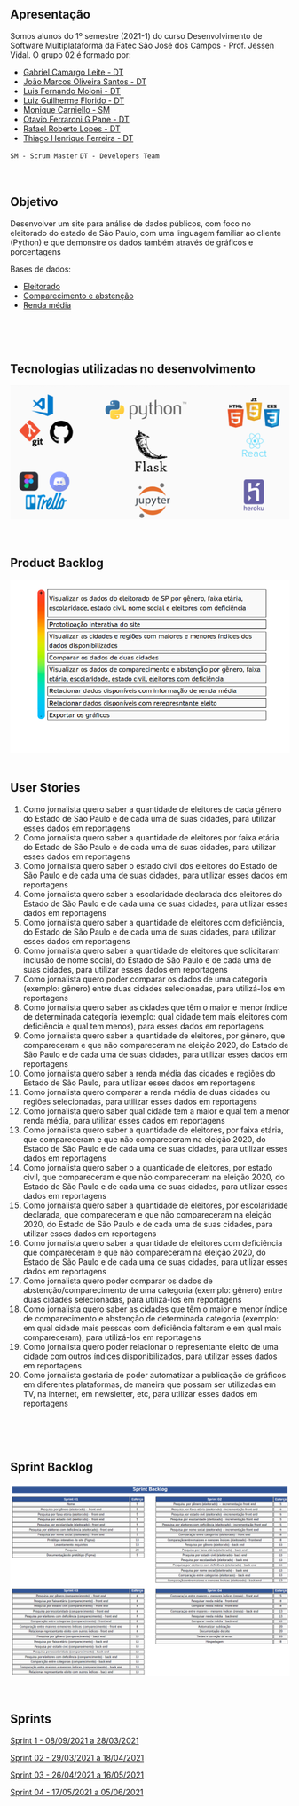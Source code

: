 ## Apresentação

Somos alunos do 1º semestre (2021-1) do curso Desenvolvimento de Software Multiplataforma da Fatec São José dos Campos - Prof. Jessen Vidal.
O grupo 02 é formado por:

- [Gabriel Camargo Leite - DT](https://www.linkedin.com/in/gabriel-camargo-915452196/)
- [João Marcos Oliveira Santos - DT](https://www.linkedin.com/in/joaomarcosoliveiraa/)
- [Luis Fernando Moloni - DT](https://www.linkedin.com/in/luiz-fernando-moloni-ab9021204/)
- [Luiz Guilherme Florido - DT](https://www.google.com/)
- [Monique Carniello - SM](https://www.linkedin.com/in/monique-carniello-511ba61b6/)
- [Otavio Ferraroni G Pane - DT](https://www.linkedin.com/in/otavioferraronigpane)
- [Rafael Roberto Lopes - DT](https://www.linkedin.com/in/rafael-roberto-lopes/)
- [Thiago Henrique Ferreira - DT](https://www.linkedin.com/in/thiago-henrique-ferreira-2499a41a8/)

`SM - Scrum Master`
`DT - Developers Team`
<br>
<br>
<br>
## Objetivo

Desenvolver um site para análise de dados públicos, com foco no eleitorado do estado de São Paulo, com uma linguagem familiar ao cliente (Python) e que demonstre os dados também através de gráficos e porcentagens

Bases de dados:

- [Eleitorado](https://www.tse.jus.br/eleicoes/estatisticas/repositorio-de-dados-eleitorais-1)
- [Comparecimento e abstenção](https://www.tse.jus.br/eleicoes/estatisticas/repositorio-de-dados-eleitorais-1)
- [Renda média](https://www.tse.jus.br/eleicoes/estatisticas/repositorio-de-dados-eleitorais-1)
<br>
<br>
<br>

## Tecnologias utilizadas no desenvolvimento

<img src="Images/Tecnologias.png"/>
<br>
<br>
<br>

## Product Backlog

<img src="Images/Backlog_produto.png"/>
<br>
<br>

## User Stories


1.	Como jornalista quero saber a quantidade de eleitores de cada gênero do Estado de São Paulo e de cada uma de suas cidades, para utilizar esses dados em reportagens
2.	Como jornalista quero saber a quantidade de eleitores por faixa etária do Estado de São Paulo e de cada uma de suas cidades, para utilizar esses dados em reportagens
3.	Como jornalista quero saber o estado civil dos eleitores do Estado de São Paulo e de cada uma de suas cidades, para utilizar esses dados em reportagens
4.	Como jornalista quero saber a escolaridade declarada dos eleitores do Estado de São Paulo e de cada uma de suas cidades, para utilizar esses dados em reportagens
5.	Como jornalista quero saber a quantidade de eleitores com deficiência, do Estado de São Paulo e de cada uma de suas cidades, para utilizar esses dados em reportagens
6.	Como jornalista quero saber a quantidade de eleitores que solicitaram inclusão de nome social, do Estado de São Paulo e de cada uma de suas cidades, para utilizar esses dados em reportagens
7.	Como jornalista quero poder comparar os dados de uma categoria (exemplo: gênero) entre duas cidades selecionadas, para utilizá-los em reportagens
8.	Como jornalista quero saber as cidades que têm o maior e menor índice de determinada categoria (exemplo: qual cidade tem mais eleitores com deficiência e qual tem menos), para esses dados em reportagens
9.	Como jornalista quero saber a quantidade de eleitores, por gênero, que compareceram e que não compareceram na eleição 2020, do Estado de São Paulo e de cada uma de suas cidades, para utilizar esses dados em reportagens
10.	Como jornalista quero saber a renda média das cidades e regiões do Estado de São Paulo, para utilizar esses dados em reportagens
11.	 Como jornalista quero comparar a renda média de duas cidades ou regiões selecionadas, para utilizar esses dados em reportagens
12.	 Como jornalista quero saber qual cidade tem a maior e qual tem a menor renda média, para utilizar esses dados em reportagens
13.	 Como jornalista quero saber a quantidade de eleitores, por faixa etária, que compareceram e que não compareceram na eleição 2020, do Estado de São Paulo e de cada uma de suas cidades, para utilizar esses dados em reportagens
14.	 Como jornalista quero saber o a quantidade de eleitores, por estado civil, que compareceram e que não compareceram na eleição 2020, do Estado de São Paulo e de cada uma de suas cidades, para utilizar esses dados em reportagens
15.	 Como jornalista quero saber a quantidade de eleitores, por escolaridade declarada, que compareceram e que não compareceram na eleição 2020, do Estado de São Paulo e de cada uma de suas cidades, para utilizar esses dados em reportagens
16.	 Como jornalista quero saber a quantidade de eleitores com deficiência que compareceram e que não compareceram na eleição 2020, do Estado de São Paulo e de cada uma de suas cidades, para utilizar esses dados em reportagens
17.	 Como jornalista quero poder comparar os dados de abstenção/comparecimento de uma categoria (exemplo: gênero) entre duas cidades selecionadas, para utilizá-los em reportagens
18.	 Como jornalista quero saber as cidades que têm o maior e menor índice de comparecimento e abstenção de determinada categoria (exemplo: em qual cidade mais pessoas com deficiência faltaram e em qual mais compareceram), para utilizá-los em reportagens
19.	 Como jornalista quero poder relacionar o representante eleito de uma cidade com outros índices disponibilizados, para utilizar esses dados em reportagens
20.	 Como jornalista gostaria de poder automatizar a publicação de gráficos em diferentes plataformas, de maneira que possam ser utilizadas em TV, na internet, em newsletter, etc, para utilizar esses dados em reportagens
<br>
<br>
<br>

## Sprint Backlog

<img src="Images/Sprint_backlog.png"/>
<br>
<br>
<br>

## Sprints

[Sprint 1 - 08/09/2021 a 28/03/2021](https://github.com/fa-API-Group-02/project/tree/main/Sprint-01)

[Sprint 02 - 29/03/2021 a 18/04/2021](https://github.com/fa-API-Group-02/project/tree/main/Sprint-02)

[Sprint 03 - 26/04/2021 a 16/05/2021](https://github.com/fa-API-Group-02/project/tree/main/Sprint-03)

[Sprint 04 - 17/05/2021 a 05/06/2021](https://github.com/fa-API-Group-02/project/tree/main/Sprint-04)
